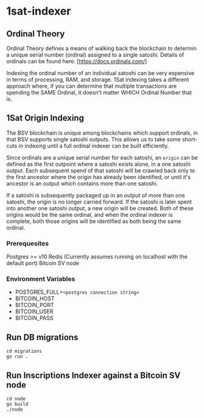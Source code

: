 # 1sat-indexer

## Ordinal Theory
Ordinal Theory defines a means of walking back the blockchain to determin a unique serial number (ordinal) assigned to a single satoshi. Details of ordinals can be found here: [https://docs.ordinals.com/]

Indexing the ordinal number of an individual satoshi can be very expensive in terms of processing, RAM, and storage. 1Sat indexing takes a different approach where, if you can determine that multiple transactions are spending the SAME Ordinal, it doesn't matter WHICH Ordinal Number that is.


## 1Sat Origin Indexing
The BSV blockchain is unique among blockchains which support ordinals, in that BSV supports single satoshi outputs. This allows us to take some short-cuts in indexing until a full ordinal indexer can be built efficiently. 

Since ordinals are a unique serial number for each satoshi, an `origin` can be defined as the first outpoint where a satoshi exists alone, in a one satoshi output. Each subsequent spend of that satoshi will be crawled back only to the first ancestor where the origin has already been identified, or until it's ancestor is an output which contains more than one satoshi.

If a satoshi is subsequently packaged up in an output of more than one satoshi, the origin is no longer carried forward. If the satoshi is later spent into another one satoshi output, a new origin will be created. Both of these origins would be the same ordinal, and when the ordinal indexer is complete, both those origins will be identified as both being the same ordinal.

### Prerequesites
Postgres >= v10
Redis (Currently assumes running on localhost with the default port)
Bitcoin SV node

### Environment Variables
- POSTGRES_FULL=`<postgres connection string>`
- BITCOIN_HOST
- BITCOIN_PORT
- BITCOIN_USER
- BITCOIN_PASS

## Run DB migrations
```
cd migrations
go run .
```
## Run Inscriptions Indexer against a Bitcoin SV node
```
cd node
go build
./node
```
